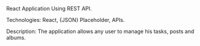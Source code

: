 React Application Using REST API.

Technologies: React, {JSON} Placeholder, APIs.

Description: The application allows any user to manage his tasks, posts and albums.

